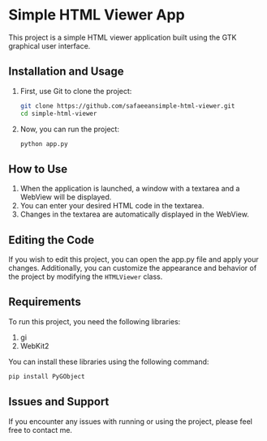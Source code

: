 # Simple HTML Viewer App

This project is a simple HTML viewer application built using the GTK graphical user interface.

## Installation and Usage

1. First, use Git to clone the project:
    ```bash
    git clone https://github.com/safaeeansimple-html-viewer.git
    cd simple-html-viewer
    ```
2.  Now, you can run the project:
    ```bash 
    python app.py
    ```
## How to Use
1. When the application is launched, a window with a textarea and a WebView will be displayed.
2. You can enter your desired HTML code in the textarea.
3. Changes in the textarea are automatically displayed in the WebView.

## Editing the Code
If you wish to edit this project, you can open the app.py file and apply your changes. Additionally, you can customize the appearance and behavior of the project by modifying the `HTMLViewer` class.

## Requirements
To run this project, you need the following libraries:

1. gi
2. WebKit2

You can install these libraries using the following command:

```bash
pip install PyGObject
```

## Issues and Support
If you encounter any issues with running or using the project, please feel free to contact me.

